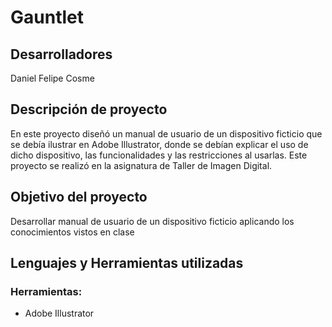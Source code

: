 # Gauntlet

## Desarrolladores
Daniel Felipe Cosme

## Descripción de proyecto
En este proyecto diseñó un manual de usuario de un dispositivo ficticio que se debía ilustrar en Adobe Illustrator, donde se debían explicar el uso de dicho dispositivo, las funcionalidades y las restricciones al usarlas. Este proyecto se realizó en la asignatura de Taller de Imagen Digital.

## Objetivo del proyecto
Desarrollar manual de usuario de un dispositivo ficticio aplicando los conocimientos vistos en clase

## Lenguajes y Herramientas utilizadas
### Herramientas:
- Adobe Illustrator

